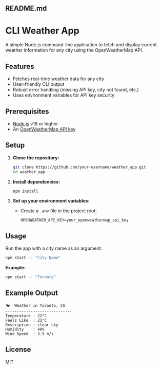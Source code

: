 ## README.md

# CLI Weather App

A simple Node.js command-line application to fetch and display current weather information for any city using the OpenWeatherMap API.

## Features

- Fetches real-time weather data for any city
- User-friendly CLI output
- Robust error handling (missing API key, city not found, etc.)
- Uses environment variables for API key security

## Prerequisites

- [Node.js](https://nodejs.org/) v18 or higher
- An [OpenWeatherMap API key](https://openweathermap.org/api)

## Setup

1. **Clone the repository:**
   ```bash
   git clone https://github.com/your-username/weather_app.git
   cd weather_app
   ```

2. **Install dependencies:**
   ```bash
   npm install
   ```

3. **Set up your environment variables:**
   - Create a `.env` file in the project root:
     ```
     OPENWEATHER_API_KEY=your_openweathermap_api_key
     ```

## Usage

Run the app with a city name as an argument:

```bash
npm start -- "City Name"
```

**Example:**
```bash
npm start -- "Toronto"
```

## Example Output

```
🌤️  Weather in Toronto, CA
-----------------------------
Temperature : 22°C
Feels Like  : 21°C
Description : clear sky
Humidity    : 40%
Wind Speed  : 3.5 m/s
```

## License

MIT
